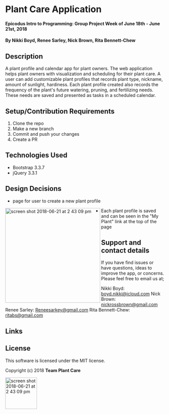 # Plant Care Application

#### Epicodus Intro to Programming: Group Project Week of June 18th - June 21st, 2018

#### By Nikki Boyd, Renee Sarley, Nick Brown, Rita Bennett-Chew

## Description
A plant profile and calendar app for plant owners. The web application helps plant owners with visualization and scheduling for their plant care. A user can add customizable plant profiles that records plant type, nickname, amount of sunlight, hardiness. Each plant profile created also records the frequency of the plant's future watering, pruning, and fertilizing needs. These needs are saved and presented as tasks in a scheduled calendar. 


## Setup/Contribution Requirements

1. Clone the repo
1. Make a new branch
1. Commit and push your changes
1. Create a PR

## Technologies Used

* Bootstrap 3.3.7
* jQuery 3.3.1

## Design Decisions
* page for user to create a new plant profile
<img align="left" width="300" height="300" alt="screen shot 2018-06-21 at 2 43 09 pm" src="https://user-images.githubusercontent.com/39496805/41747154-d0684d68-7561-11e8-8e43-ce332be0be73.png">

* Each plant profile is saved and can be seen in the "My Plant" link at  the top of the page



## Support and contact details

If you have find issues or have questions, ideas to improve the app, or concerns.  Please feel free to email us at;

 Nikki Boyd: boyd.nikki@icloud.com
 Nick Brown: nickrossbrown@gmail.com
 Renee Sarley: Reneesarkey@gmail.com
 Rita Bennett-Chew: ritabs@gmail.com
 

## Links


## License

This software is licensed under the MIT license.

Copyright (c) 2018 **Team Plant Care**

<img align="left" width="100" height="100" alt="screen shot 2018-06-21 at 2 43 09 pm" src="https://user-images.githubusercontent.com/39496805/41747154-d0684d68-7561-11e8-8e43-ce332be0be73.png">

